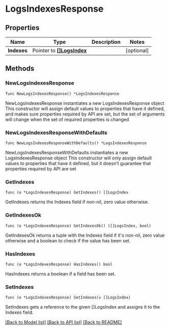 # LogsIndexesResponse

## Properties

Name | Type | Description | Notes
------------ | ------------- | ------------- | -------------
**Indexes** | Pointer to [**[]LogsIndex**](LogsIndex.md) |  | [optional] 

## Methods

### NewLogsIndexesResponse

`func NewLogsIndexesResponse() *LogsIndexesResponse`

NewLogsIndexesResponse instantiates a new LogsIndexesResponse object
This constructor will assign default values to properties that have it defined,
and makes sure properties required by API are set, but the set of arguments
will change when the set of required properties is changed

### NewLogsIndexesResponseWithDefaults

`func NewLogsIndexesResponseWithDefaults() *LogsIndexesResponse`

NewLogsIndexesResponseWithDefaults instantiates a new LogsIndexesResponse object
This constructor will only assign default values to properties that have it defined,
but it doesn't guarantee that properties required by API are set

### GetIndexes

`func (o *LogsIndexesResponse) GetIndexes() []LogsIndex`

GetIndexes returns the Indexes field if non-nil, zero value otherwise.

### GetIndexesOk

`func (o *LogsIndexesResponse) GetIndexesOk() ([]LogsIndex, bool)`

GetIndexesOk returns a tuple with the Indexes field if it's non-nil, zero value otherwise
and a boolean to check if the value has been set.

### HasIndexes

`func (o *LogsIndexesResponse) HasIndexes() bool`

HasIndexes returns a boolean if a field has been set.

### SetIndexes

`func (o *LogsIndexesResponse) SetIndexes(v []LogsIndex)`

SetIndexes gets a reference to the given []LogsIndex and assigns it to the Indexes field.


[[Back to Model list]](../README.md#documentation-for-models) [[Back to API list]](../README.md#documentation-for-api-endpoints) [[Back to README]](../README.md)


